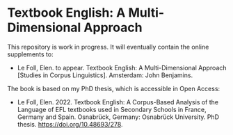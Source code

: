 # Textbook English: A Multi-Dimensional Approach

This repository is work in progress. It will eventually contain the online supplements to:

- Le Foll, Elen. to appear. Textbook English: A Multi-Dimensional Approach [Studies in Corpus Linguistics]. Amsterdam: John Benjamins.

The book is based on my PhD thesis, which is accessible in Open Access:

- Le Foll, Elen. 2022. Textbook English: A Corpus-Based Analysis of the Language of EFL textbooks used in Secondary Schools in France, Germany and Spain. Osnabrück, Germany: Osnabrück University. PhD thesis. https://doi.org/10.48693/278.
